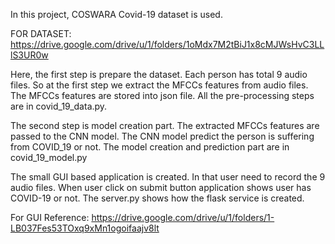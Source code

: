 In this project, COSWARA Covid-19 dataset is used. 

FOR DATASET: https://drive.google.com/drive/u/1/folders/1oMdx7M2tBiJ1x8cMJWsHvC3LLlS3UR0w

Here, the first step is prepare the dataset. Each person has total 9 audio files. So at the first step we extract the MFCCs features from audio files. The MFCCs features are stored into json file. All the pre-processing steps are in covid_19_data.py.

The second step is model creation part. The extracted MFCCs features are passed to the CNN model. The CNN model predict the person is suffering from COVID_19 or not. The model creation and prediction part are in covid_19_model.py

The small GUI based application is created. In that user need to record the 9 audio files. When user click on submit button application shows user has COVID-19 or not. The server.py shows how the flask service is created. 

For GUI Reference: https://drive.google.com/drive/u/1/folders/1-LB037Fes53TOxq9xMn1ogoifaajv8lt